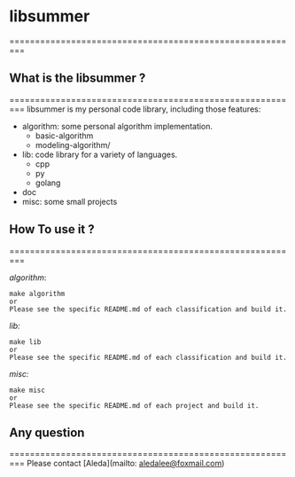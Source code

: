 # libsummer   
=========================================================
## What is the libsummer ?   
=========================================================
libsummer is my personal code library, including those features:   

* algorithm: some personal algorithm implementation.   
    - basic-algorithm   
    - modeling-algorithm/   
* lib: code library for a variety of languages.   
    - cpp   
    - py   
    - golang   
* doc
* misc: some small projects

## How To use it ?   
=========================================================

*algorithm*:

    make algorithm
    or
    Please see the specific README.md of each classification and build it.

*lib:*

    make lib
    or
    Please see the specific README.md of each classification and build it.

*misc:*

    make misc
    or
    Please see the specific README.md of each project and build it.

## Any question   
=========================================================
Please contact [Aleda](mailto: aledalee@foxmail.com)
